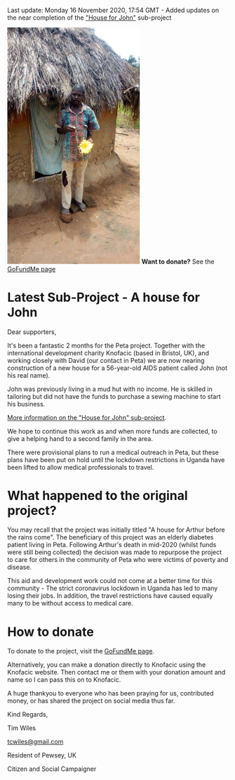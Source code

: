 
Last update: Monday 16 November 2020, 17:54 GMT - Added updates on the near completion of the ["House for John"](house-for-john/index.md) sub-project

<noscript>
<img src="house-for-john/IMG-20201012-WA0004.jpg" width="60%"/>
  <strong>Want to donate?</strong> See the <a href="https://www.gofundme.com/f/a-house-for-arthur-before-the-rains-come?utm_source=customer&utm_medium=copy_link&utm_campaign=p_cf+share-flow-1">GoFundMe page</a>  
  
</noscript>

<div class="gfm-embed" data-url="https://www.gofundme.com/f/a-house-for-arthur-before-the-rains-come/widget/large"></div>

<script defer src="https://www.gofundme.com/static/js/embed.js"></script>

# Latest Sub-Project - A house for John


Dear supporters,

It's been a fantastic 2 months for the Peta project. Together with the international development charity
Knofacic (based in Bristol, UK), and working closely with David (our contact in Peta) we are now nearing
construction of a new house for a 56-year-old AIDS patient called John (not his real name). 

John was previously
living in a mud hut with no income. He is skilled in tailoring but did not have the funds to purchase a 
sewing machine to start his business.

[More information on the "House for John" sub-project](house-for-john/index.md).

We hope to continue this work as and when more funds are collected, to give a helping hand to a second family in the
area.

There were provisional plans to run a medical outreach in Peta, but these plans have been put on hold until the 
lockdown restrictions in Uganda have been lifted to allow medical professionals to travel.

# What happened to the original project?

You may recall that the project was initially titled "A house for Arthur before the rains come". The 
beneficiary of this project was an elderly diabetes patient living in Peta. Following Arthur's 
death in mid-2020 (whilst funds were still being collected) the decision was made to repurpose the
project to care for others in the community of Peta who were victims of poverty and disease.

This aid and development work could not come at a better time for this community - The strict coronavirus
lockdown in Uganda has led to many losing their jobs. In addition, the travel restrictions have
caused equally many to be without access to medical care.

# How to donate

To donate to the project, visit the [GoFundMe page](https://www.gofundme.com/f/a-house-for-arthur-before-the-rains-come?utm_source=customer&utm_medium=copy_link&utm_campaign=p_cf+share-flow-1).

Alternatively, you can make a donation directly to Knofacic using the Knofacic website. Then
contact me or them with your donation amount and name so I can pass this on to Knofacic.

A huge thankyou to everyone who has been praying for us, contributed money, or has shared the project on social media thus far.

Kind Regards, 

Tim Wiles

tcwiles@gmail.com 

Resident of Pewsey, UK

Citizen and Social Campaigner

<div class="gfm-embed" data-url="https://www.gofundme.com/f/a-house-for-arthur-before-the-rains-come/widget/medium"></div>


